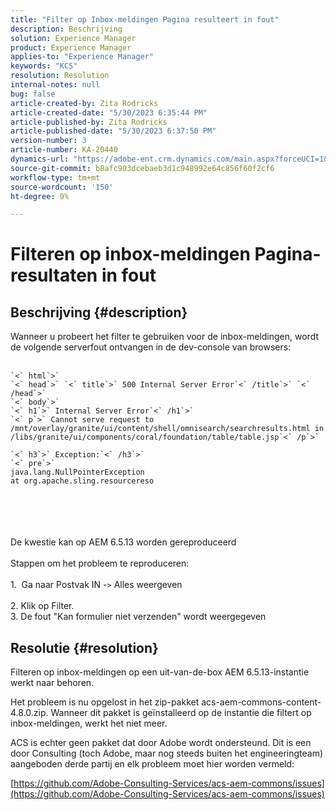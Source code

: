 ```yaml
---
title: "Filter op Inbox-meldingen Pagina resulteert in fout"
description: Beschrijving
solution: Experience Manager
product: Experience Manager
applies-to: "Experience Manager"
keywords: "KCS"
resolution: Resolution
internal-notes: null
bug: false
article-created-by: Zita Rodricks
article-created-date: "5/30/2023 6:35:44 PM"
article-published-by: Zita Rodricks
article-published-date: "5/30/2023 6:37:50 PM"
version-number: 3
article-number: KA-20440
dynamics-url: "https://adobe-ent.crm.dynamics.com/main.aspx?forceUCI=1&pagetype=entityrecord&etn=knowledgearticle&id=3e0c7fc7-18ff-ed11-8f6e-6045bd0063aa"
source-git-commit: b8afc903dcebaeb3d1c948992e64c856f60f2cf6
workflow-type: tm+mt
source-wordcount: '150'
ht-degree: 9%

---
```


# Filteren op inbox-meldingen Pagina-resultaten in fout

## Beschrijving {#description}

Wanneer u probeert het filter te gebruiken voor de inbox-meldingen, wordt de volgende serverfout ontvangen in de dev-console van browsers:<br><br>

```
`<` html`>` 
`<` head`>` `<` title`>` 500 Internal Server Error`<` /title`>` `<` /head`>` 
`<` body`>` 
`<` h1`>` Internal Server Error`<` /h1`>` 
`<` p`>` Cannot serve request to /mnt/overlay/granite/ui/content/shell/omnisearch/searchresults.html in /libs/granite/ui/components/coral/foundation/table/table.jsp`<` /p`>` 

`<` h3`>` Exception:`<` /h3`>` 
`<` pre`>` 
java.lang.NullPointerException
at org.apache.sling.resourcereso
```

<br><br> <br><br>De kwestie kan op AEM 6.5.13 worden gereproduceerd<br><br>Stappen om het probleem te reproduceren:<br><br>1.  Ga naar Postvak IN -`>`  Alles weergeven<br><br>2. Klik op Filter. 
<br>3. De fout &quot;Kan formulier niet verzenden&quot; wordt weergegeven

## Resolutie {#resolution}


Filteren op inbox-meldingen op een uit-van-de-box AEM 6.5.13-instantie werkt naar behoren.

Het probleem is nu opgelost in het zip-pakket acs-aem-commons-content-4.8.0.zip. Wanneer dit pakket is geïnstalleerd op de instantie die filtert op inbox-meldingen, werkt het niet meer.

ACS is echter geen pakket dat door Adobe wordt ondersteund. Dit is een door Consulting (toch Adobe, maar nog steeds buiten het engineeringteam) aangeboden derde partij en elk probleem moet hier worden vermeld:



[https://github.com/Adobe-Consulting-Services/acs-aem-commons/issues](https://github.com/Adobe-Consulting-Services/acs-aem-commons/issues)
